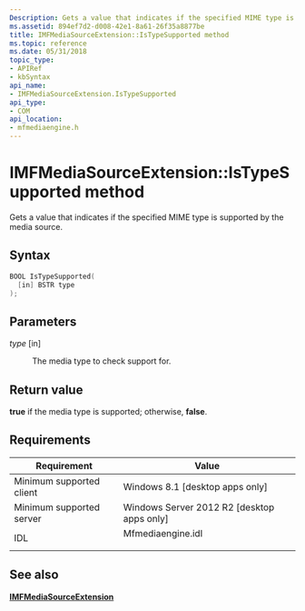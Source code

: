 ```yaml
---
Description: Gets a value that indicates if the specified MIME type is supported by the media source.
ms.assetid: 894ef7d2-d008-42e1-8a61-26f35a8877be
title: IMFMediaSourceExtension::IsTypeSupported method
ms.topic: reference
ms.date: 05/31/2018
topic_type: 
- APIRef
- kbSyntax
api_name: 
- IMFMediaSourceExtension.IsTypeSupported
api_type: 
- COM
api_location: 
- mfmediaengine.h
---
```


# IMFMediaSourceExtension::IsTypeSupported method

Gets a value that indicates if the specified MIME type is supported by the media source.

## Syntax


```C++
BOOL IsTypeSupported(
  [in] BSTR type
);
```



## Parameters

<dl> <dt>

*type* \[in\]
</dt> <dd>

The media type to check support for.

</dd> </dl>

## Return value

**true** if the media type is supported; otherwise, **false**.

## Requirements



| Requirement | Value |
|-------------------------------------|----------------------------------------------------------------------------------------------|
| Minimum supported client<br/> | Windows 8.1 \[desktop apps only\]<br/>                                                 |
| Minimum supported server<br/> | Windows Server 2012 R2 \[desktop apps only\]<br/>                                      |
| IDL<br/>                      | <dl> <dt>Mfmediaengine.idl</dt> </dl> |



## See also

<dl> <dt>

[**IMFMediaSourceExtension**](/windows/desktop/api/mfmediaengine/nn-mfmediaengine-imfmediasourceextension)
</dt> </dl>

 

 




